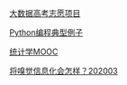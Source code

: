 

[大数据高考志愿项目](https://github.com/l00c00l/BigData_Gaokao_Assisting)


[Python编程典型例子](https://github.com/l00c00l/python-small-examples)


[统计学MOOC](https://github.com/l00c00l/berkeley-stat-157/blob/master/index.md)


[将嗅觉信息化会怎样？202003](https://www.zhihu.com/question/38535097/answer/1065018891)
